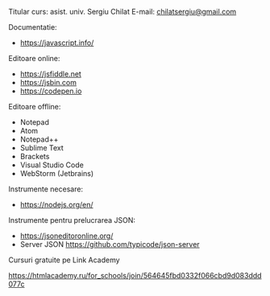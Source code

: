 Titular curs: asist. univ. Sergiu Chilat
E-mail: chilatsergiu@gmail.com

Documentatie:

* https://javascript.info/

Editoare online:

* https://jsfiddle.net
* https://jsbin.com
* https://codepen.io

Editoare offline:

* Notepad
* Atom
* Notepad++
* Sublime Text
* Brackets
* Visual Studio Code
* WebStorm (Jetbrains)


Instrumente necesare:

* https://nodejs.org/en/

Instrumente pentru prelucrarea JSON:

* https://jsoneditoronline.org/
* Server JSON https://github.com/typicode/json-server

Cursuri gratuite pe Link Academy

https://htmlacademy.ru/for_schools/join/564645fbd0332f066cbd9d083ddd077c
